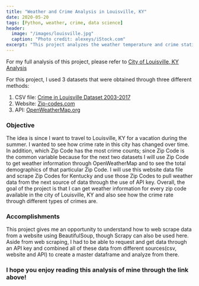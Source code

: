 ```yaml
---
title: "Weather and Crime Analysis in Louisville, KY"
date: 2020-05-20
tags: [Python, weather, crime, data science]
header:
  image: "/images/louisville.jpg"
  caption: "Photo credit: alexeys/iStock.com"
excerpt: "This project analyzes the weather temperature and crime statistics in Louisville, KY"
---
```


For my full analysis of this project, please refer to [City of Louisville, KY Analysis](https://nbviewer.jupyter.org/github/thanhnguyenduong/DSC540_Weather_and_Crime_analysis_in_Louisville-KY/blob/master/Thanh%20Nguyen-Duong%20DSC540%20Milestone%205.ipynb)

For this project, I used 3 datasets that were obtained through three different methods:

1. CSV file: [Crime in Louisville Dataset 2003-2017](https://www.kaggle.com/jpayne/crime-in-louisville-ky-2003-2017)
2. Website: [Zip-codes.com](https://www.zip-codes.com/state/ky.asp)
3. API: [OpenWeatherMap.org](https://openweathermap.org/api)

### Objective
The idea is since I want to travel to Louisville, KY for a vacation during the summer. I wanted to see how crime rate in this city has changed over time. In addition, which Zip Code has the most crime counts; since Zip Code is the common variable because for the next two datasets I will use Zip Code to get weather information through OpenWeatherMap and to see the total demographics of that particular Zip Code. I will use this website data file and scrape Zip Codes for Kentucky and use those Zip Codes to pull weather data from the next source of data through the use of API key. Overall, the goal of the project is that I can get weather information for every zip code available in the city of Louisville, KY and also see how the crime rate through different types of crimes are.

### Accomplishments
This project gives me an opportunity to understand how to web scrape data from a website using BeautifulSoup, though Scrapy can also be used here. Aside from web scraping, I had to be able to request and get data through an API key and combined all of these data from different sources(csv, website and API) to create a master dataframe and analyze from there. 

### I hope you enjoy reading this analysis of mine through the link above!
